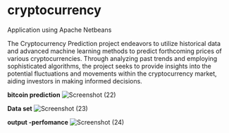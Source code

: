 # cryptocurrency
Application using Apache Netbeans

The Cryptocurrency Prediction project endeavors to utilize historical data and advanced machine learning methods to predict forthcoming prices of various cryptocurrencies. Through analyzing past trends and employing sophisticated algorithms, the project seeks to provide insights into the potential fluctuations and movements within the cryptocurrency market, aiding investors in making informed decisions.

**bitcoin prediction**
![Screenshot (22)](https://github.com/Keerthana2208/cryptocurrency/assets/123962740/9fe3467f-0fa0-46a4-a7f1-207b1a231251)

**Data set**
![Screenshot (23)](https://github.com/Keerthana2208/cryptocurrency/assets/123962740/021bea0c-b61f-430e-bb98-0ae6634a9b73)

**output -perfomance**
![Screenshot (24)](https://github.com/Keerthana2208/cryptocurrency/assets/123962740/6fb8f602-21d1-420a-9d95-229e2521501e)
